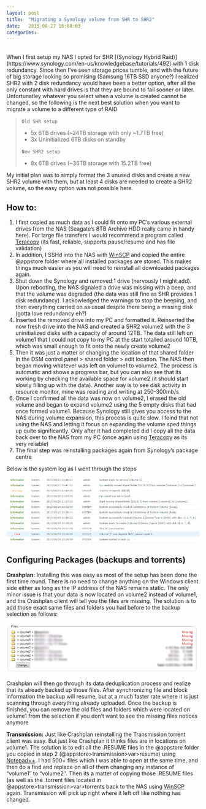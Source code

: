 ```yaml
---
layout: post
title:  "Migrating a Synology volume from SHR to SHR2"
date:   2015-08-27 16:08:03
categories: 
---
```

<br>
When I first setup my NAS I opted for SHR [(Synology Hybrid Raid)](https://www.synology.com/en-us/knowledgebase/tutorials/492) with 1 disk redundancy. Since then I’ve seen storage prices tumble, and with the future of big storage looking so promising (Samsung 16TB SSD anyone?) I realized SHR2 with 2 disk redundancy would have been a better option, after all the only constant with hard drives is that they are bound to fail sooner or later. Unfortunatley whatever you select when a volume is created cannot be changed, so the following is the next best solution when you want to migrate a volume to a different type of RAID

> `Old SHR setup`
> 
> - 5x 6TB drives (~24TB storage with only ~1.7TB free)
> - 3x Uninitialized 6TB disks on standby
> 
> `New SHR2 setup`
> 
> - 8x 6TB drives (~36TB storage with 15.2TB free)



My initial plan was to simply format the 3 unused disks and create a new SHR2 volume with them, but at least 4 disks are needed to create a SHR2 volume, so the easy option was not possible here.


## How to: ##

1. I first copied as much data as I could fit onto my PC’s various external drives from the NAS (Seagate’s 8TB Archive HDD really came in handy here). For large file transfers I would recommend a program called [Teracopy](http://www.codesector.com/teracopy) (its fast, reliable, supports pause/resume and has file validation)
2. In addition, I SSHd into the NAS with [WinSCP](https://winscp.net/eng/index.php) and copied the entire @appstore folder where all installed packages are stored. This makes things much easier as you will need to reinstall all downloaded packages again.
3. Shut down the Synology and removed 1 drive (nervously I might add). Upon rebooting, the NAS signaled a drive was missing with a beep, and that the volume was degraded (the data was still fine as SHR provides 1 disk redundancy). I ackowledged the warnings to stop the beeping, and then everything carried on as usual despite there being a missing disk (gotta love redundancy eh?)
4. Inserted the removed drive into my PC and formatted it. Reinserted the now fresh drive into the NAS and created a SHR2 volume2 with the 3 uninitialized disks with a capacity of around 12TB. The data still left on volume1 that I could not copy to my PC at the start totalled around 10TB, which was small enough to fit onto the newly create volume2
5. Then it was just a matter or changing the location of that shared folder In the DSM control panel > shared folder > edit location. The NAS then began moving whatever was left on volume1 to volume2. The process is automatic and shows a progress bar, but you can also see that its working by checking the available space for volume2 (it should start slowly filling up with the data). Another way is to see disk activity in resource monitor, mine was reading and writing at 250-300mb/s
6. Once I confirmed all the data was now on volume2, I erased the old volume and began to expand volume2 using the 5 empty disks that had once formed volume1. Because Synology still gives you access to the NAS during volume expansion, this process is quite slow. I foind that not using the NAS and letting it focus on expanding the volume sped things up quite significantly. Only after it had completed did I copy all the data back over to the NAS from my PC (once again using [Teracopy](http://www.codesector.com/teracopy) as its very reliable)
7. The final step was reinstalling packages again from Synology’s package centre


Below is the system log as I went through the steps

![](https://raw.githubusercontent.com/skydusk/skydusk.github.io/master/assets/logs.png)



## Configuring Packages (backups and torrents) ##

**Crashplan:** Installing this was easy as most of the setup has been done the first time round. There is no need to change anything on the Windows client side either as long as the IP address of the NAS remains static. The only  minor issue is that your data is now located on volume2 instead of volume1, and the Crashplan client will tell you the files are missing. The solution is to add those exact same files and folders you had before to the backup selection as follows:

![](https://raw.githubusercontent.com/skydusk/skydusk.github.io/master/assets/selection.png)

Crashplan will then go through its data deduplication process and realize that its already backed up those files. After synchronizing file and block information the backup will resume, but at a much faster rate where it is just scanning through everything already uploaded. Once the backup is finished, you can remove the old files and folders which were located on volume1 from the selection if you don’t want to see the missing files notices anymore

**Transmission:** Just like Crashplan reinstalling the Transmission torrent client was easy. But just like Crashplan it thinks files are in locations on volume1. The solution is to edit all the .RESUME files in the @appstore​ folder you copied in step 2 (@appstore>transmission>var>resume) using [Notepad++](https://notepad-plus-plus.org/). I had 500+ files which I was able to open at the same time, and then do a find and replace on all of them changing any instance of “volume1″ to “volume2″. Then its a matter of copying those .RESUME files (as well as the .torrent files located in @appstore>transmission>var>torrents back to the NAS using [WinSCP](https://winscp.net/eng/index.php) again. Transmission will pick up right where it left off like nothing has changed.
